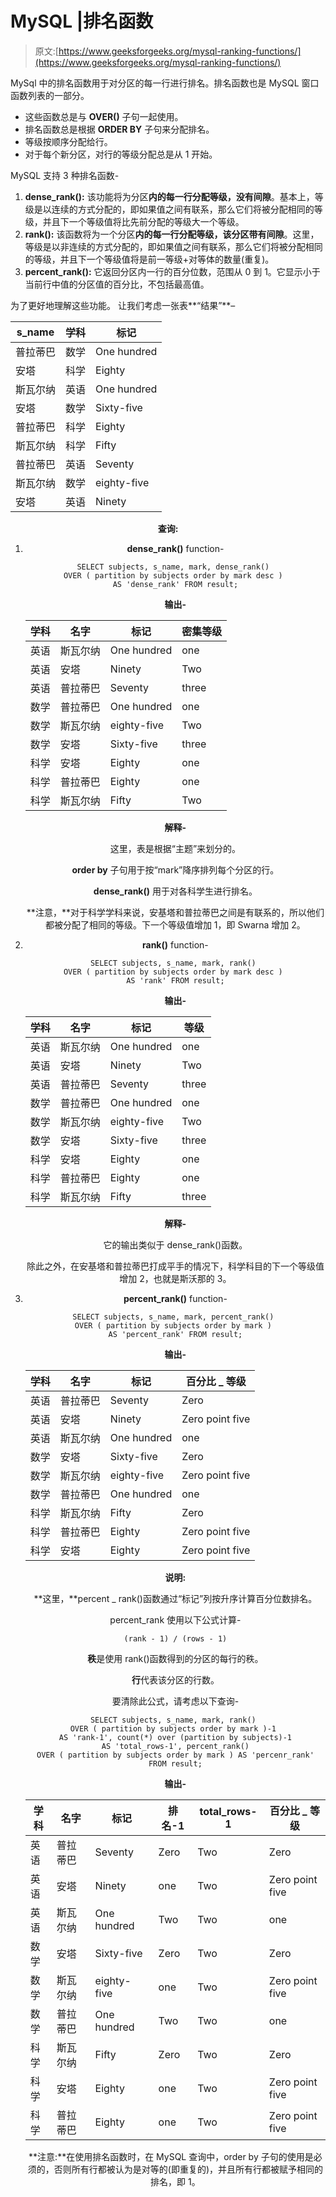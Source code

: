 # MySQL |排名函数

> 原文:[https://www.geeksforgeeks.org/mysql-ranking-functions/](https://www.geeksforgeeks.org/mysql-ranking-functions/)

MySql 中的排名函数用于对分区的每一行进行排名。排名函数也是 MySQL 窗口函数列表的一部分。

*   这些函数总是与 **OVER()** 子句一起使用。
*   排名函数总是根据 **ORDER BY** 子句来分配排名。
*   等级按顺序分配给行。
*   对于每个新分区，对行的等级分配总是从 1 开始。

MySQL 支持 3 种排名函数-

1.  **dense_rank():**
    该功能将为分区**内的每一行分配等级，没有间隙**。基本上，等级是以连续的方式分配的，即如果值之间有联系，那么它们将被分配相同的等级，并且下一个等级值将比先前分配的等级大一个等级。
2.  **rank():**
    该函数将为一个分区**内的每一行分配等级，该分区带有间隙**。这里，等级是以非连续的方式分配的，即如果值之间有联系，那么它们将被分配相同的等级，并且下一个等级值将是前一等级+对等体的数量(重复)。
3.  **percent_rank():**
    它返回分区内一行的百分位数，范围从 0 到 1。它显示小于当前行中值的分区值的百分比，不包括最高值。

为了更好地理解这些功能。
让我们考虑一张表**“结果”**–

<center>

| s_name | 学科 | 标记 |
| --- | --- | --- |
| 普拉蒂巴 | 数学 | One hundred |
| 安塔 | 科学 | Eighty |
| 斯瓦尔纳 | 英语 | One hundred |
| 安塔 | 数学 | Sixty-five |
| 普拉蒂巴 | 科学 | Eighty |
| 斯瓦尔纳 | 科学 | Fifty |
| 普拉蒂巴 | 英语 | Seventy |
| 斯瓦尔纳 | 数学 | eighty-five |
| 安塔 | 英语 | Ninety |

**查询:**

1.  **dense_rank()** function-

    ```
    SELECT subjects, s_name, mark, dense_rank() 
    OVER ( partition by subjects order by mark desc ) 
    AS 'dense_rank' FROM result;

    ```

    **输出-**

    <center>

    | 学科 | 名字 | 标记 | 密集等级 |
    | --- | --- | --- | --- |
    | 英语 | 斯瓦尔纳 | One hundred | one |
    | 英语 | 安塔 | Ninety | Two |
    | 英语 | 普拉蒂巴 | Seventy | three |
    | 数学 | 普拉蒂巴 | One hundred | one |
    | 数学 | 斯瓦尔纳 | eighty-five | Two |
    | 数学 | 安塔 | Sixty-five | three |
    | 科学 | 安塔 | Eighty | one |
    | 科学 | 普拉蒂巴 | Eighty | one |
    | 科学 | 斯瓦尔纳 | Fifty | Two |

    </center>

    **解释-**

    这里，表是根据“主题”来划分的。

    **order by** 子句用于按“mark”降序排列每个分区的行。

    **dense_rank()** 用于对各科学生进行排名。

    **注意，**对于科学学科来说，安基塔和普拉蒂巴之间是有联系的，所以他们都被分配了相同的等级。下一个等级值增加 1，即 Swarna 增加 2。

2.  **rank()** function-

    ```
    SELECT subjects, s_name, mark, rank() 
    OVER ( partition by subjects order by mark desc ) 
    AS 'rank' FROM result;

    ```

    **输出-**

    <center>

    | 学科 | 名字 | 标记 | 等级 |
    | --- | --- | --- | --- |
    | 英语 | 斯瓦尔纳 | One hundred | one |
    | 英语 | 安塔 | Ninety | Two |
    | 英语 | 普拉蒂巴 | Seventy | three |
    | 数学 | 普拉蒂巴 | One hundred | one |
    | 数学 | 斯瓦尔纳 | eighty-five | Two |
    | 数学 | 安塔 | Sixty-five | three |
    | 科学 | 安塔 | Eighty | one |
    | 科学 | 普拉蒂巴 | Eighty | one |
    | 科学 | 斯瓦尔纳 | Fifty | three |

    </center>

    **解释-**

    它的输出类似于 dense_rank()函数。

    除此之外，在安基塔和普拉蒂巴打成平手的情况下，科学科目的下一个等级值增加 2，也就是斯沃那的 3。

3.  **percent_rank()** function-

    ```
    SELECT subjects, s_name, mark, percent_rank() 
    OVER ( partition by subjects order by mark ) 
    AS 'percent_rank' FROM result;

    ```

    **输出-**

    <center>

    | 学科 | 名字 | 标记 | 百分比 _ 等级 |
    | --- | --- | --- | --- |
    | 英语 | 普拉蒂巴 | Seventy | Zero |
    | 英语 | 安塔 | Ninety | Zero point five |
    | 英语 | 斯瓦尔纳 | One hundred | one |
    | 数学 | 安塔 | Sixty-five | Zero |
    | 数学 | 斯瓦尔纳 | eighty-five | Zero point five |
    | 数学 | 普拉蒂巴 | One hundred | one |
    | 科学 | 斯瓦尔纳 | Fifty | Zero |
    | 科学 | 普拉蒂巴 | Eighty | Zero point five |
    | 科学 | 安塔 | Eighty | Zero point five |

    **说明:**

    **这里，**percent _ rank()函数通过“标记”列按升序计算百分位数排名。

    percent_rank 使用以下公式计算-

    ```
    (rank - 1) / (rows - 1)

    ```

    **秩**是使用 rank()函数得到的分区的每行的秩。

    **行**代表该分区的行数。

    要清除此公式，请考虑以下查询-

    ```
    SELECT subjects, s_name, mark, rank() 
    OVER ( partition by subjects order by mark )-1 
    AS 'rank-1', count(*) over (partition by subjects)-1
    AS 'total_rows-1', percent_rank()
    OVER ( partition by subjects order by mark ) AS 'percenr_rank'
    FROM result;

    ```

    **输出-**

    <center>

    | 学科 | 名字 | 标记 | 排名-1 | total_rows-1 | 百分比 _ 等级 |
    | --- | --- | --- | --- | --- | --- |
    | 英语 | 普拉蒂巴 | Seventy | Zero | Two | Zero |
    | 英语 | 安塔 | Ninety | one | Two | Zero point five |
    | 英语 | 斯瓦尔纳 | One hundred | Two | Two | one |
    | 数学 | 安塔 | Sixty-five | Zero | Two | Zero |
    | 数学 | 斯瓦尔纳 | eighty-five | one | Two | Zero point five |
    | 数学 | 普拉蒂巴 | One hundred | Two | Two | one |
    | 科学 | 斯瓦尔纳 | Fifty | Zero | Two | Zero |
    | 科学 | 安塔 | Eighty | one | Two | Zero point five |
    | 科学 | 普拉蒂巴 | Eighty | one | Two | Zero point five |

    </center>

    **注意:**在使用排名函数时，在 MySQL 查询中，order by 子句的使用是必须的，否则所有行都被认为是对等的(即重复的)，并且所有行都被赋予相同的排名，即 1。

    </center>

</center>
